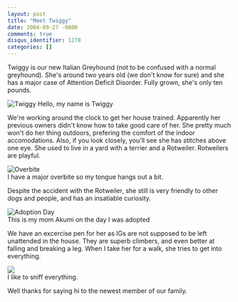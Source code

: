 ```yaml
---
layout: post
title: "Meet Twiggy"
date: 2004-09-27 -0800
comments: true
disqus_identifier: 1278
categories: []
---
```

Twiggy is our new Italian Greyhound (not to be confused with a normal
greyhound). She's around two years old (we don't know for sure) and she
has a major case of Attention Deficit Disorder. Fully grown, she's only
ten pounds.

![Twiggy](/images/Twiggy.jpg) Hello, my name is Twiggy

We're working around the clock to get her house trained. Apparently her
previous owners didn't know how to take good care of her. She pretty
much won't do her thing outdoors, prefering the comfort of the indoor
accomodations. Also, if you look closely, you'll see she has stitches
above one eye. She used to live in a yard with a terrier and a
Rotweiler. Rotweilers are playful.

![Overbite](/images/TwiggyOverbite.jpg)\
I have a major overbite so my tongue hangs out a bit.

Despite the accident with the Rotweiler, she still is very friendly to
other dogs and people, and has an insatiable curiosity.

![Adoption Day](/images/AkumiAndTwiggy.jpg)\
This is my mom Akumi on the day I was adopted

We have an excercise pen for her as IGs are not supposed to be left
unattended in the house. They are superb climbers, and even better at
falling and breaking a leg. When I take her for a walk, she tries to get
into everything.

![](/images/WalkingTwiggy.jpg)\
I like to sniff everything.

Well thanks for saying hi to the newest member of our family.

